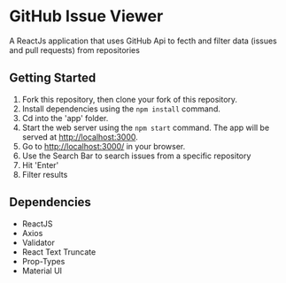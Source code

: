 # GitHub Issue Viewer

A ReactJs application that uses GitHub Api to fecth and filter data (issues and pull requests) from repositories

## Getting Started

1. Fork this repository, then clone your fork of this repository.
2. Install dependencies using the `npm install` command.
3. Cd into the 'app' folder.
4. Start the web server using the `npm start` command. The app will be served at <http://localhost:3000>.
5. Go to <http://localhost:3000/> in your browser.
6. Use the Search Bar to search issues from a specific repository
7. Hit 'Enter'
8. Filter results

## Dependencies

- ReactJS
- Axios
- Validator
- React Text Truncate
- Prop-Types
- Material UI
